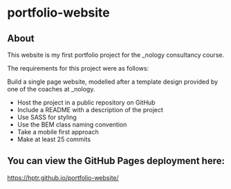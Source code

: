 # portfolio-website

## About

This website is my first portfolio project for the _nology consultancy course.


The requirements for this project were as follows:

Build a single page website, modelled after a template design provided by one of the coaches at _nology.

  - Host the project in a public repository on GitHub
  - Include a README with a description of the project
  - Use SASS for styling
  - Use the BEM class naming convention
  - Take a mobile first approach
  - Make at least 25 commits

## You can view the GitHub Pages deployment here:

https://hptr.github.io/portfolio-website/